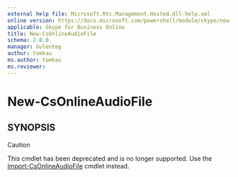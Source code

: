 ```yaml
---
external help file: Microsoft.Rtc.Management.Hosted.dll-help.xml
online version: https://docs.microsoft.com/powershell/module/skype/new-csonlineaudiofile
applicable: Skype for Business Online
title: New-CsOnlineAudioFile
schema: 2.0.0
manager: bulenteg
author: tomkau
ms.author: tomkau
ms.reviewer:
---
```


# New-CsOnlineAudioFile

## SYNOPSIS
> [!CAUTION]
> This cmdlet has been deprecated and is no longer supported. Use the [Import-CsOnlineAudioFile](Import-CsOnlineAudioFile.md) cmdlet instead.

